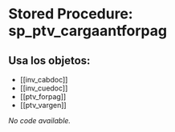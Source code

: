 # Stored Procedure: sp_ptv_cargaantforpag

## Usa los objetos:
- [[inv_cabdoc]]
- [[inv_cuedoc]]
- [[ptv_forpag]]
- [[ptv_vargen]]

*No code available.*
